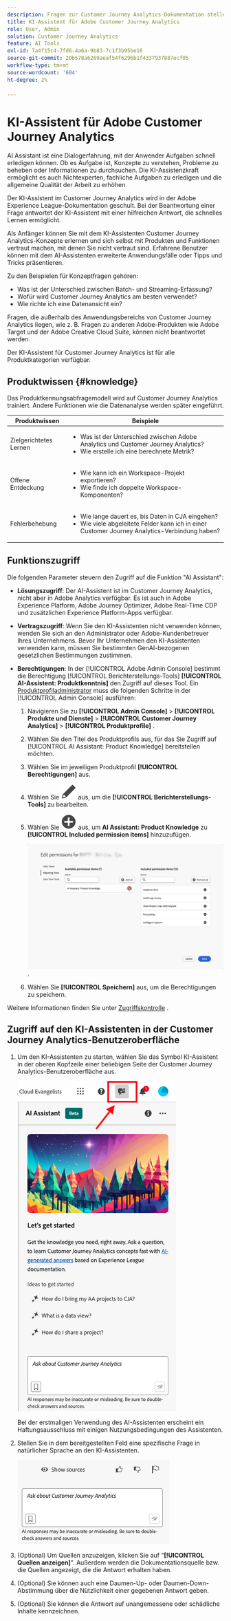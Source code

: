 ```yaml
---
description: Fragen zur Customer Journey Analytics-Dokumentation stellen
title: KI-Assistent für Adobe Customer Journey Analytics
role: User, Admin
solution: Customer Journey Analytics
feature: AI Tools
exl-id: 7a4f15c4-7fd6-4a6a-9b83-7c1f3b95be16
source-git-commit: 20b578a6269aeaf54f6296b1f4337937887ecf05
workflow-type: tm+mt
source-wordcount: '604'
ht-degree: 2%

---
```



# KI-Assistent für Adobe Customer Journey Analytics

AI Assistant ist eine Dialogerfahrung, mit der Anwender Aufgaben schnell erledigen können. Ob es Aufgabe ist, Konzepte zu verstehen, Probleme zu beheben oder Informationen zu durchsuchen. Die KI-Assistenzkraft ermöglicht es auch Nichtexperten, fachliche Aufgaben zu erledigen und die allgemeine Qualität der Arbeit zu erhöhen.

Der KI-Assistent im Customer Journey Analytics wird in der Adobe Experience League-Dokumentation geschult. Bei der Beantwortung einer Frage antwortet der KI-Assistent mit einer hilfreichen Antwort, die schnelles Lernen ermöglicht.

Als Anfänger können Sie mit dem KI-Assistenten Customer Journey Analytics-Konzepte erlernen und sich selbst mit Produkten und Funktionen vertraut machen, mit denen Sie nicht vertraut sind. Erfahrene Benutzer können mit dem AI-Assistenten erweiterte Anwendungsfälle oder Tipps und Tricks präsentieren.

Zu den Beispielen für Konzeptfragen gehören:

* Was ist der Unterschied zwischen Batch- und Streaming-Erfassung?
* Wofür wird Customer Journey Analytics am besten verwendet?
* Wie richte ich eine Datenansicht ein?

Fragen, die außerhalb des Anwendungsbereichs von Customer Journey Analytics liegen, wie z. B. Fragen zu anderen Adobe-Produkten wie Adobe Target und der Adobe Creative Cloud Suite, können nicht beantwortet werden.

Der KI-Assistent für Customer Journey Analytics ist für alle Produktkategorien verfügbar.

## Produktwissen {#knowledge}

Das Produktkennungsabfragemodell wird auf Customer Journey Analytics trainiert. Andere Funktionen wie die Datenanalyse werden später eingeführt.

| Produktwissen | Beispiele |
| --- | --- |
| Zielgerichtetes Lernen | <ul><li>Was ist der Unterschied zwischen Adobe Analytics und Customer Journey Analytics?</li><li>Wie erstelle ich eine berechnete Metrik?</li></ul> |
| Offene Entdeckung | <ul><li>Wie kann ich ein Workspace-Projekt exportieren?</li><li>Wie finde ich doppelte Workspace-Komponenten?</li></ul> |
| Fehlerbehebung | <ul><li>Wie lange dauert es, bis Daten in CJA eingehen?</li><li>Wie viele abgeleitete Felder kann ich in einer Customer Journey Analytics-Verbindung haben?</li></ul> |

## Funktionszugriff

Die folgenden Parameter steuern den Zugriff auf die Funktion &quot;AI Assistant&quot;:

* **Lösungszugriff**: Der AI-Assistent ist im Customer Journey Analytics, nicht aber in Adobe Analytics verfügbar. Es ist auch in Adobe Experience Platform, Adobe Journey Optimizer, Adobe Real-Time CDP und zusätzlichen Experience Platform-Apps verfügbar.

* **Vertragszugriff**: Wenn Sie den KI-Assistenten nicht verwenden können, wenden Sie sich an den Administrator oder Adobe-Kundenbetreuer Ihres Unternehmens. Bevor Ihr Unternehmen den KI-Assistenten verwenden kann, müssen Sie bestimmten GenAI-bezogenen gesetzlichen Bestimmungen zustimmen.

* **Berechtigungen**: In der [!UICONTROL Adobe Admin Console] bestimmt die Berechtigung [!UICONTROL Berichterstellungs-Tools] **[!UICONTROL AI-Assistent: Produktkenntnis]** den Zugriff auf dieses Tool. Ein [Produktprofiladministrator](https://helpx.adobe.com/de/enterprise/using/manage-product-profiles.html) muss die folgenden Schritte in der [!UICONTROL Admin Console] ausführen:
   1. Navigieren Sie zu **[!UICONTROL Admin Console]** > **[!UICONTROL Produkte und Dienste]** > **[!UICONTROL Customer Journey Analytics]** > **[!UICONTROL Produktprofile]** .
   1. Wählen Sie den Titel des Produktprofils aus, für das Sie Zugriff auf [!UICONTROL AI Assistant: Product Knowledge] bereitstellen möchten.
   1. Wählen Sie im jeweiligen Produktprofil **[!UICONTROL Berechtigungen]** aus.
   1. Wählen Sie ![Bearbeiten](/help/assets/icons/Edit.svg) aus, um die **[!UICONTROL Berichterstellungs-Tools]** zu bearbeiten.
   1. Wählen Sie ![AddCircle](/help/assets/icons/AddCircle.svg) aus, um **AI Assistant: Product Knowledge** zu **[!UICONTROL Included permission items]** hinzuzufügen.

      ![Berechtigung hinzufügen](assets/ai-assistant-permissions.png).

   1. Wählen Sie **[!UICONTROL Speichern]** aus, um die Berechtigungen zu speichern.

Weitere Informationen finden Sie unter [Zugriffskontrolle](/help/technotes/access-control.md#access-control) .

## Zugriff auf den KI-Assistenten in der Customer Journey Analytics-Benutzeroberfläche

1. Um den KI-Assistenten zu starten, wählen Sie das Symbol KI-Assistent in der oberen Kopfzeile einer beliebigen Seite der Customer Journey Analytics-Benutzeroberfläche aus.

   ![Symbol &quot;KI-Assistent&quot;](assets/ai-asst1.png)

   Bei der erstmaligen Verwendung des AI-Assistenten erscheint ein Haftungsausschluss mit einigen Nutzungsbedingungen des Assistenten.

1. Stellen Sie in dem bereitgestellten Feld eine spezifische Frage in natürlicher Sprache an den KI-Assistenten.

   ![Fragefeld](assets/ai-asst2.png)

1. (Optional) Um Quellen anzuzeigen, klicken Sie auf &quot;**[!UICONTROL Quellen anzeigen]**&quot;. Außerdem werden die Dokumentationsquelle bzw. die Quellen angezeigt, die die Antwort erhalten haben.

1. (Optional) Sie können auch eine Daumen-Up- oder Daumen-Down-Abstimmung über die Nützlichkeit einer gegebenen Antwort geben.

1. (Optional) Sie können die Antwort auf unangemessene oder schädliche Inhalte kennzeichnen.
